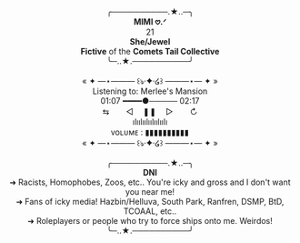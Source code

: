 <div align="center">
    ╭──────────.★..─╮<br/>
<b>MIMI 𖹭.ᐟ</b><br/>
  21<br/>
  <b>She/Jewel</b><br/>
  <b>Fictive</b> of the <b>Comets Tail Collective</b><br/>
╰─..★.──────────╯
</div><br/>
<div align="center">
  « ✦ —⋆——― ꒰ঌ·✦·໒꒱ ———⋆— ✦ »
</div>
<div align="center">
  Listening to: Merlee's Mansion<br/>
01:07 ━━━━●───── 02:17<br/>
⇆ㅤ ㅤ◁ㅤ ❚❚ ㅤ▷ ㅤㅤ↻﻿<br/>
               ılıılıılıılıılıılı<br/>
ᴠᴏʟᴜᴍᴇ : ▮▮▮▮▮▮▮▮▮▮  <br/>
</div>
<div align="center">
  « ✦ —⋆——― ꒰ঌ·✦·໒꒱ ———⋆— ✦ »
</div><br/>
<div align="center">
    ╭──────────.★..─╮<br/>
  <b>DNI</b><br/>
  ➜ Racists, Homophobes, Zoos, etc.. You're icky and gross and I don't want you near me!<br/>
  ➜ Fans of icky media! Hazbin/Helluva, South Park, Ranfren, DSMP, BtD, TCOAAL, etc..<br/>
  ➜ Roleplayers or people who try to force ships onto me. Weirdos!<br/>
╰─..★.──────────╯
</div><br/>
